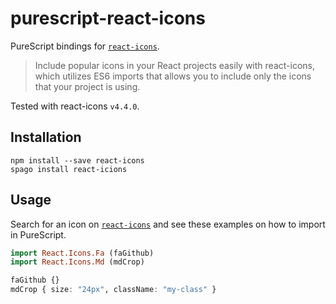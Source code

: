 # purescript-react-icons

PureScript bindings for [`react-icons`](https://react-icons.github.io/react-icons).

> Include popular icons in your React projects easily with react-icons, which utilizes ES6 imports that allows you to include only the icons that your project is using.

Tested with react-icons `v4.4.0`.

## Installation

```shell
npm install --save react-icons
spago install react-icions
```

## Usage

Search for an icon on [`react-icons`](https://react-icons.github.io/react-icons)
and see these examples on how to import in PureScript.

```purescript
import React.Icons.Fa (faGithub)
import React.Icons.Md (mdCrop)

faGithub {}
mdCrop { size: "24px", className: "my-class" }
```
